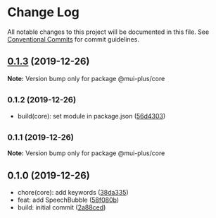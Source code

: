 # Change Log

All notable changes to this project will be documented in this file.
See [Conventional Commits](https://conventionalcommits.org) for commit guidelines.

## [0.1.3](https://github.com/ratson/mui-plus/compare/@mui-plus/core@0.1.2...@mui-plus/core@0.1.3) (2019-12-26)

**Note:** Version bump only for package @mui-plus/core





## <small>0.1.2 (2019-12-26)</small>

* build(core): set module in package.json ([56d4303](https://github.com/ratson/mui-plus/commit/56d4303))





## <small>0.1.1 (2019-12-26)</small>

**Note:** Version bump only for package @mui-plus/core





## 0.1.0 (2019-12-26)

* chore(core): add keywords ([38da335](https://github.com/ratson/mui-plus/commit/38da335))
* feat: add SpeechBubble ([58f080b](https://github.com/ratson/mui-plus/commit/58f080b))
* build: initial commit ([2a88ced](https://github.com/ratson/mui-plus/commit/2a88ced))
